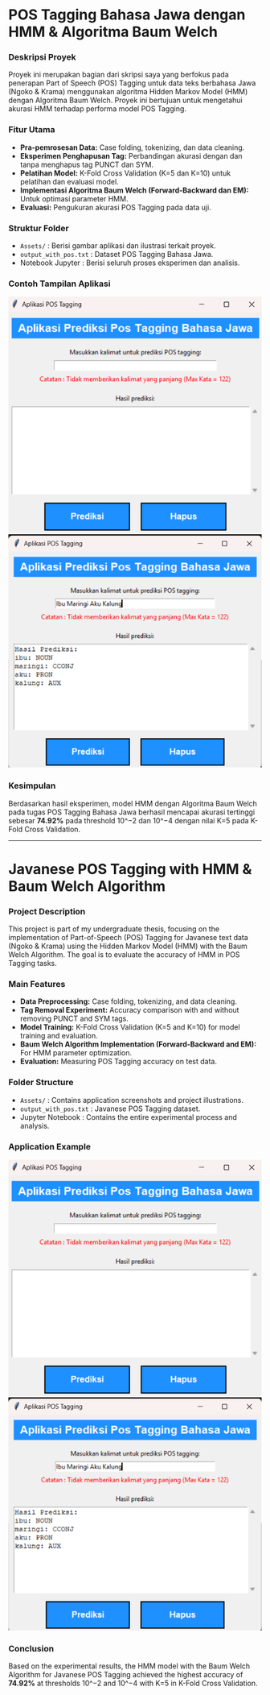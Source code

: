 # POS Tagging Bahasa Jawa dengan HMM & Algoritma Baum Welch 

### Deskripsi Proyek

Proyek ini merupakan bagian dari skripsi saya yang berfokus pada penerapan Part of Speech (POS) Tagging untuk data teks berbahasa Jawa (Ngoko & Krama) menggunakan algoritma Hidden Markov Model (HMM) dengan Algoritma Baum Welch. Proyek ini bertujuan untuk mengetahui akurasi HMM terhadap performa model POS Tagging.

### Fitur Utama

- **Pra-pemrosesan Data:** Case folding, tokenizing, dan data cleaning.
- **Eksperimen Penghapusan Tag:** Perbandingan akurasi dengan dan tanpa menghapus tag PUNCT dan SYM.
- **Pelatihan Model:** K-Fold Cross Validation (K=5 dan K=10) untuk pelatihan dan evaluasi model.
- **Implementasi Algoritma Baum Welch (Forward-Backward dan EM):** Untuk optimasi parameter HMM.
- **Evaluasi:** Pengukuran akurasi POS Tagging pada data uji.

### Struktur Folder

- `Assets/` : Berisi gambar aplikasi dan ilustrasi terkait proyek.
- `output_with_pos.txt` : Dataset POS Tagging Bahasa Jawa.
- Notebook Jupyter : Berisi seluruh proses eksperimen dan analisis.

### Contoh Tampilan Aplikasi

![Desain Aplikasi](Assets/Desain%20Aplikasi.png)
![Hasil Prediksi](Assets/Hasil%20Prediksi.png)

### Kesimpulan

Berdasarkan hasil eksperimen, model HMM dengan Algoritma Baum Welch pada tugas POS Tagging Bahasa Jawa berhasil mencapai akurasi tertinggi sebesar **74.92%** pada threshold 10^−2 dan 10^−4 dengan nilai K=5 pada K-Fold Cross Validation.

---

# Javanese POS Tagging with HMM & Baum Welch Algorithm

### Project Description

This project is part of my undergraduate thesis, focusing on the implementation of Part-of-Speech (POS) Tagging for Javanese text data (Ngoko & Krama) using the Hidden Markov Model (HMM) with the Baum Welch Algorithm. The goal is to evaluate the accuracy of HMM in POS Tagging tasks.

### Main Features

- **Data Preprocessing:** Case folding, tokenizing, and data cleaning.
- **Tag Removal Experiment:** Accuracy comparison with and without removing PUNCT and SYM tags.
- **Model Training:** K-Fold Cross Validation (K=5 and K=10) for model training and evaluation.
- **Baum Welch Algorithm Implementation (Forward-Backward and EM):** For HMM parameter optimization.
- **Evaluation:** Measuring POS Tagging accuracy on test data.

### Folder Structure

- `Assets/` : Contains application screenshots and project illustrations.
- `output_with_pos.txt` : Javanese POS Tagging dataset.
- Jupyter Notebook : Contains the entire experimental process and analysis.

### Application Example

![Application Design](Assets/Desain%20Aplikasi.png)
![Prediction Result](Assets/Hasil%20Prediksi.png)

### Conclusion

Based on the experimental results, the HMM model with the Baum Welch Algorithm for Javanese POS Tagging achieved the highest accuracy of **74.92%** at thresholds 10^−2 and 10^−4 with K=5 in K-Fold Cross Validation.


